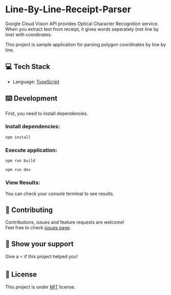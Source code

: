 # Line-By-Line-Receipt-Parser
Google Cloud Vision API provides Optical Character Recognition service. When you extract text from receipt, it gives words seperately (not line by line) with coordinates. 

This project is sample application for parsing polygon coordinates by line by line.

## 💻 Tech Stack

- Language: [TypeScript](https://www.typescriptlang.org/)

## ⌨️ Development

First, you need to install dependencies.

### Install dependencies:

```
npm install
```

### Execute application:

```
npm run build
```
```
npm run dev
```

### View Results:
You can check your console terminal to see results.

## 🤝 Contributing

Contributions, issues and feature requests are welcome!<br />Feel free to check [issues page](https://github.com/mehmetnuribolat/Line-By-Line-Receipt-Parser/issues).

## :pray: Show your support

Give a ⭐️ if this project helped you!

## 📝 License

This project is under [MIT](https://github.com/mehmetnuribolat/Line-By-Line-Receipt-Parser/blob/main/LICENSE) license.
